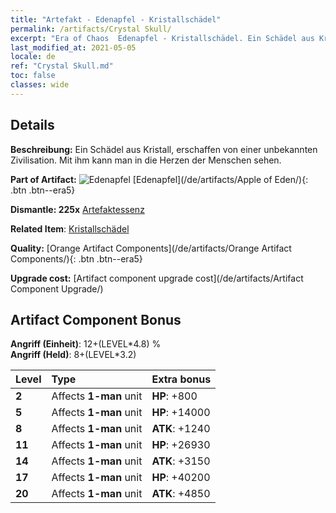 ```yaml
---
title: "Artefakt - Edenapfel - Kristallschädel"
permalink: /artifacts/Crystal Skull/
excerpt: "Era of Chaos  Edenapfel - Kristallschädel. Ein Schädel aus Kristall, erschaffen von einer unbekannten Zivilisation. Mit ihm kann man in die Herzen der Menschen sehen."
last_modified_at: 2021-05-05
locale: de
ref: "Crystal Skull.md"
toc: false
classes: wide
---
```




## Details

 **Beschreibung:** Ein Schädel aus Kristall, erschaffen von einer unbekannten Zivilisation. Mit ihm kann man in die Herzen der Menschen sehen.

 **Part of Artifact:** ![Edenapfel](/images/t/icon_artifact_49.png) [Edenapfel](/de/artifacts/Apple of Eden/){: .btn .btn--era5}

 **Dismantle: 225x** [Artefaktessenz](/ItemsDE/con_905/)

 **Related Item**: [Kristallschädel](/ItemsDE/art_182/)

 **Quality:** [Orange Artifact Components](/de/artifacts/Orange Artifact Components/){: .btn .btn--era5}

 **Upgrade cost:** [Artifact component upgrade cost](/de/artifacts/Artifact Component Upgrade/)

## Artifact Component Bonus

  **Angriff (Einheit)**: 12+(LEVEL\*4.8) %<br/>**Angriff (Held)**: 8+(LEVEL\*3.2)

  |  Level  | Type |    Extra bonus  | 
  |:--------|:-----|:----------------| 
  | **2** | Affects **1-man** unit | **HP**: +800 | 
  | **5** | Affects **1-man** unit | **HP**: +14000 | 
  | **8** | Affects **1-man** unit | **ATK**: +1240 | 
  | **11** | Affects **1-man** unit | **HP**: +26930 | 
  | **14** | Affects **1-man** unit | **ATK**: +3150 | 
  | **17** | Affects **1-man** unit | **HP**: +40200 | 
  | **20** | Affects **1-man** unit | **ATK**: +4850 | 
